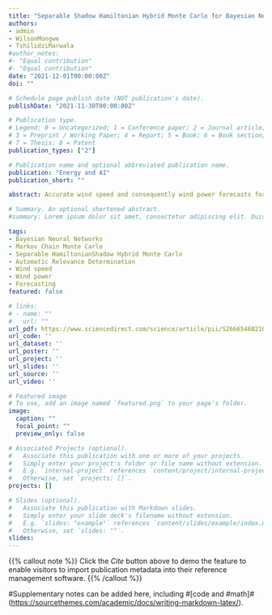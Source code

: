 ```yaml
---
title: "Separable Shadow Hamiltonian Hybrid Monte Carlo for Bayesian Neural Network Inference in wind speed forecasting"
authors: 
- admin
- WilsonMongwe
- TshilidziMarwala
#author_notes:
#- "Equal contribution"
#- "Equal contribution"
date: "2021-12-01T00:00:00Z"
doi: ""

# Schedule page publish date (NOT publication's date).
publishDate: "2021-11-30T00:00:00Z"

# Publication type.
# Legend: 0 = Uncategorized; 1 = Conference paper; 2 = Journal article;
# 3 = Preprint / Working Paper; 4 = Report; 5 = Book; 6 = Book section;
# 7 = Thesis; 8 = Patent
publication_types: ["2"]

# Publication name and optional abbreviated publication name.
publication: "Energy and AI"
publication_short: ""

abstract: Accurate wind speed and consequently wind power forecasts form a critical enabling tool for large scale wind energy adoption. Probabilistic machine learning models such as Bayesian Neural Network (BNN) models are often preferred in the forecasting task as they facilitate estimates of predictive uncertainty and automatic relevance determination (ARD). Hybrid Monte Carlo (HMC) is widely used to perform asymptotically exact inference of the network parameters. A significant limitation to the increased adoption of HMC in inference for large scale machine learning systems is the exponential degradation of the acceptance rates and the corresponding effective sample sizes with increasing model dimensionality due to numerical integration errors. This paper presents a solution to this problem by sampling from a modified or shadow Hamiltonian that is conserved to a higher-order by the leapfrog integrator. BNNs trained using Separable Shadow Hamiltonian Hybrid Monte Carlo (S2HMC) are used to forecast one hour ahead wind speeds on the Wind Atlas for South Africa (WASA) datasets. Experimental results find that S2HMC yields higher effective sample sizes than the competing HMC. The predictive performance of S2HMC and HMC based BNNs is found to be similar. We further perform hierarchical inference for BNN parameters by combining the S2HMC sampler with Gibbs sampling of hyperparameters for relevance determination. A generalisable ARD committee framework is introduced to synthesise the various sampler ARD outputs into robust feature selections. Experimental results show that this ARD committee approach selects features of high predictive information value. Further, the results show that dimensionality reduction performed through this approach improves the sampling performance of samplers that suffer from random walk behaviour such as Metropolis–Hastings (MH).

# Summary. An optional shortened abstract.
#summary: Lorem ipsum dolor sit amet, consectetur adipiscing elit. Duis posuere tellus ac convallis placerat. Proin #tincidunt magna sed ex sollicitudin condimentum.

tags:
- Bayesian Neural Networks
- Markov Chain Monte Carlo
- Separable HamiltonianShadow Hybrid Monte Carlo
- Automatic Relevance Determination
- Wind speed
- Wind power
- Forecasting
featured: false

# links:
# - name: ""
#   url: ""
url_pdf: https://www.sciencedirect.com/science/article/pii/S2666546821000586
url_code: ''
url_dataset: ''
url_poster: ''
url_project: ''
url_slides: ''
url_source: ''
url_video: ''

# Featured image
# To use, add an image named `featured.png` to your page's folder. 
image:
  caption: ""
  focal_point: ""
  preview_only: false

# Associated Projects (optional).
#   Associate this publication with one or more of your projects.
#   Simply enter your project's folder or file name without extension.
#   E.g. `internal-project` references `content/project/internal-project/index.md`.
#   Otherwise, set `projects: []`.
projects: []

# Slides (optional).
#   Associate this publication with Markdown slides.
#   Simply enter your slide deck's filename without extension.
#   E.g. `slides: "example"` references `content/slides/example/index.md`.
#   Otherwise, set `slides: ""`.
slides:
---
```


{{% callout note %}}
Click the *Cite* button above to demo the feature to enable visitors to import publication metadata into their reference management software.
{{% /callout %}}

#Supplementary notes can be added here, including #[code and #math]#(https://sourcethemes.com/academic/docs/writing-markdown-latex/).
